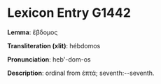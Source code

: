 # Lexicon Entry G1442

**Lemma**: ἕβδομος

**Transliteration (xlit)**: hébdomos

**Pronunciation**: heb'-dom-os

**Description**:
ordinal from ἑπτά; seventh:--seventh.
